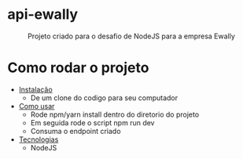 # api-ewally

<p align="center">Projeto criado para o desafio de NodeJS para a empresa Ewally</p>



# Como rodar o projeto
<!--ts-->
   * [Instalação](#instalacao)
      * De um clone do codigo para seu computador
   * [Como usar](#como-usar)
      * Rode npm/yarn install dentro do diretorio do projeto
      * Em seguida rode o script npm run dev
      * Consuma o endpoint criado
   * [Tecnologias](#tecnologias)
      * NodeJS
<!--te-->
